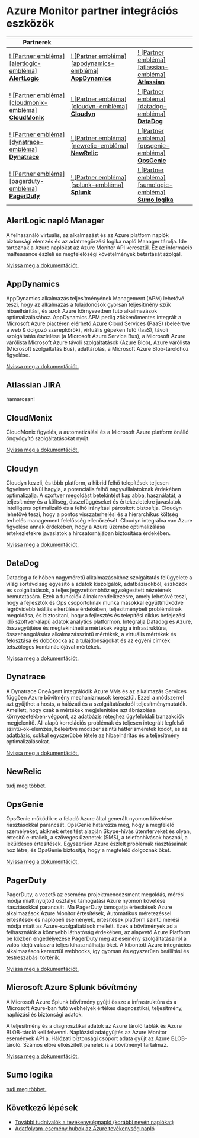 <properties
    pageTitle="Azure Monitor partner integrációs |} Microsoft Azure"
    description="Tudjon meg többet az Azure Monitor partnerek, és hogyan dokumentációjában találhat a velük való integrálásának érheti el."
    authors="johnkemnetz"
    manager="rboucher"
    editor=""
    services="monitoring-and-diagnostics"
    documentationCenter="monitoring-and-diagnostics"/>

<tags
    ms.service="monitoring-and-diagnostics"
    ms.workload="na"
    ms.tgt_pltfrm="na"
    ms.devlang="na"
    ms.topic="article"
    ms.date="09/26/2016"
    ms.author="johnkem"/>

# <a name="azure-monitor-partner-integrations"></a>Azure Monitor partner integrációs eszközök

|Partnerek|||
|-----------|-----------|-----------|
| [! [Partner embléma] [alertlogic-embléma] <br/> **AlertLogic**][alertlogic-anchor] | [! [Partner embléma] [appdynamics-embléma] <br/> **AppDynamics**][appdynamics-anchor] | [! [Partner embléma] [atlassian-embléma] <br/> **Atlassian**][atlassian-anchor] |
| [! [Partner embléma] [cloudmonix-embléma] <br/> **CloudMonix**][cloudmonix-anchor] | [! [Partner embléma] [cloudyn-embléma] <br/> **Cloudyn**][cloudyn-anchor] | [! [Partner embléma] [datadog-embléma] <br/> **DataDog**][datadog-anchor] |
| [! [Partner embléma] [dynatrace-embléma] <br/> **Dynatrace**][dynatrace-anchor] | [! [Partner embléma] [newrelic-embléma] <br/> **NewRelic**][newrelic-anchor] | [! [Partner embléma] [opsgenie-embléma] <br/> **OpsGenie**][opsgenie-anchor] |
| [! [Partner embléma] [pagerduty-embléma] <br/> **PagerDuty**][pagerduty-anchor] | [! [Partner embléma] [splunk-embléma] <br/> **Splunk**][splunk-anchor] | [! [Partner embléma] [sumologic-embléma] <br/> **Sumo logika**][sumologic-anchor] |

## <a name="alertlogic-log-manager"></a>AlertLogic napló Manager
A felhasználó virtuális, az alkalmazást és az Azure platform naplók biztonsági elemzés és az adatmegőrzési logika napló Manager tárolja. Ide tartoznak a Azure naplókat az Azure Monitor API keresztül.  Ez az információ malfeasance észleli és megfelelőségi követelmények betartását szolgál.

[Nyissa meg a dokumentációt.][alertlogic-doc]

## <a name="appdynamics"></a>AppDynamics
AppDynamics alkalmazás teljesítményének Management (APM) lehetővé teszi, hogy az alkalmazás a tulajdonosok gyorsan teljesítmény szűk hibaelhárítási, és azok Azure környezetben futó alkalmazások optimalizálásához. AppDynamics APM pedig zökkenőmentes integrált a Microsoft Azure piactéren elérhető Azure Cloud Services (PaaS) (beleértve a web & dolgozó szerepkörök), virtuális gépeken futó (IaaS), távoli szolgáltatás észlelése (a Microsoft Azure Service Bus), a Microsoft Azure várólista Microsoft Azure távoli szolgáltatások (Azure Blob), Azure várólista (Microsoft szolgáltatás Bus), adattárolás, a Microsoft Azure Blob-tárolóhoz figyelése.

[Nyissa meg a dokumentációt.][appdynamics-doc]

## <a name="atlassian-jira"></a>Atlassian JIRA
hamarosan!

## <a name="cloudmonix"></a>CloudMonix
CloudMonix figyelés, a automatizálási és a Microsoft Azure platform önálló öngyógyító szolgáltatásokat nyújt.

[Nyissa meg a dokumentációt.][cloudmonix-doc]

## <a name="cloudyn"></a>Cloudyn
Cloudyn kezeli, és több platform, a hibrid felhő telepítések teljesen figyelmen kívül hagyja, a potenciális felhő nagyvállalatoknak érdekében optimalizálja. A szoftver megoldást betekintést kap abba, használatát, a teljesítmény és a költség, összefüggéseket és értekezletekre javaslatok intelligens optimalizáló és a felhő irányítási párosított biztosítja. Cloudyn lehetővé teszi, hogy a pontos visszaterhelési és a hierarchikus költség terhelés management felelősség ellenőrzését. Cloudyn integrálva van Azure figyelése annak érdekében, hogy a Azure üzembe optimalizálása értekezletekre javaslatok a hírcsatornájában biztosítása érdekében.

[Nyissa meg a dokumentációt.][cloudyn-doc]

## <a name="datadog"></a>DataDog
Datadog a felhőben nagyméretű alkalmazásokhoz szolgáltatás felügyelete a világ sortávolság egyesítő a adatok kiszolgálók, adatbázisokból, eszközök és szolgáltatások, a teljes jegyzettömbhöz egységesített nézetének bemutatására. Ezek a funkciók állnak rendelkezésre, amely lehetővé teszi, hogy a fejlesztők és Ops csoportoknak munka másokkal együttműködve legrövidebb leállás elkerülése érdekében, teljesítménybeli problémáinak megoldása, és biztosítani, hogy a fejlesztés és telepítési ciklus befejezési idő szoftver-alapú adatok analytics platformon. Integrálja Datadog és Azure, összegyűjtése és megtekintheti a mértékek végig a infrastruktúra, összehangolására alkalmazásszintű mértékek, a virtuális mértékek és felosztása és dobókocka az a tulajdonságokat és az egyéni címkék tetszőleges kombinációjával mértékek.

[Nyissa meg a dokumentációt.][datadog-doc]

## <a name="dynatrace"></a>Dynatrace
A Dynatrace OneAgent integrálódik Azure VMs és az alkalmazás Services függően Azure bővítmény mechanizmusok keresztül.
Ezzel a módszerrel azt gyűjthet a hosts, a hálózati és a szolgáltatásokról teljesítménymutatók.
Amellett, hogy csak a mértékek megjelenítése azt ábrázolása környezetekben-végpont, az adatbázis réteghez ügyféloldali tranzakciók megjelenítő.
AI-alapú korrelációs problémák és teljesen integrált legfelső szintű-ok-elemzés, beleértve módszer szintű háttérismeretek kódot, és az adatbázis, sokkal egyszerűbbé tétele az hibaelhárítás és a teljesítmény optimalizálásokat.

[Nyissa meg a dokumentációt.][dynatrace-doc]

## <a name="newrelic"></a>NewRelic

[tudj meg többet.][newrelic-doc]

## <a name="opsgenie"></a>OpsGenie
OpsGenie működik-e a feladó Azure által generált nyomon követése riasztásokkal parancsát. OpsGenie határozza meg, hogy a megfelelő személyeket, akiknek értesítést alapján Skype-hívás ütemterveket és olyan, értesítő e-mailek, a szöveges üzenetek (SMS), a telefonhívások használ, a leküldéses értesítések. Egyszerűen Azure észlelt problémák riasztásainak hoz létre, és OpsGenie biztosítja, hogy a megfelelő dolgoznak őket.

[Nyissa meg a dokumentációt.][opsgenie-doc]

## <a name="pagerduty"></a>PagerDuty
PagerDuty, a vezető az esemény projektmenedzsment megoldás, mérési módja miatt nyújtott osztályú támogatási Azure nyomon követése riasztásokkal parancsát. Ma PagerDuty támogatja értesítések Azure alkalmazások Azure Monitor értesítések, Automatikus méretezéssel értesítések és naplóbeli események, értesítések platform szintű mérési módja miatt az Azure-szolgáltatások mellett. Ezek a bővítmények ad a felhasználók a könnyebb láthatóság érdekében, az alapvető Azure Platform be közben engedélyezése PagerDuty meg az esemény szolgáltatásairól a valós idejű válaszra teljes kihasználhatja őket. A kibontott Azure integrációs alkalmazáson keresztül webhooks, így gyorsan és egyszerűen beállítási és testreszabási történik.

[Nyissa meg a dokumentációt.][pagerduty-doc]

## <a name="splunk-add-on-for-microsoft-azure"></a>Microsoft Azure Splunk bővítmény
A Microsoft Azure Splunk bővítmény gyűjti össze a infrastruktúra és a Microsoft Azure-ban futó webhelyek értékes diagnosztikai, teljesítmény, naplózási és biztonsági adatok.

A teljesítmény és a diagnosztikai adatok az Azure tároló táblák és Azure BLOB-tároló kell felvenni. Naplózási adatgyűjtés az Azure Monitor események API a. Hálózati biztonsági csoport adata gyűjt az Azure BLOB-tároló. Számos előre elkészített panelek is a bővítményt tartalmaz.

[Nyissa meg a dokumentációt.][splunk-doc]

## <a name="sumo-logic"></a>Sumo logika

[tudj meg többet.][sumologic-doc]

## <a name="next-steps"></a>Következő lépések
- [További tudnivalók a tevékenységnapló (korábbi nevén naplókat)](../resource-group-audit.md)
- [Adatfolyam-esemény hubok az Azure tevékenység napló](./monitoring-stream-activity-logs-event-hubs.md)

<!--Connectors Documentation-->
[alertlogic-anchor]: #alertlogic-log-manager "AlertLogic"
[appdynamics-anchor]: #appdynamics "AppDynamics"
[atlassian-anchor]: #atlassian-jira "Atlassian"
[cloudmonix-anchor]: #cloudmonix "CloudMonix"
[cloudyn-anchor]: #cloudyn "Cloudyn"
[datadog-anchor]: #datadog "DataDog"
[dynatrace-anchor]: #dynatrace "Dynatrace"
[newrelic-anchor]: #newrelic "NewRelic"
[opsgenie-anchor]: #opsgenie "OpsGenie"
[pagerduty-anchor]: #pagerduty "PagerDuty"
[splunk-anchor]: #splunk-add-on-for-microsoft-azure "Splunk"
[sumologic-anchor]: #sumologic "Sumo logika"

<!--Icon references-->
[alertlogic-logo]: ./media/partner-logos/alertlogic.png
[appdynamics-logo]: ./media/partner-logos/appdynamics.png
[atlassian-logo]: ./media/partner-logos/atlassian.png
[cloudmonix-logo]: ./media/partner-logos/cloudmonix.png
[cloudyn-logo]: ./media/partner-logos/cloudyn.png
[datadog-logo]: ./media/partner-logos/datadog.png
[dynatrace-logo]: ./media/partner-logos/dynatrace.png
[newrelic-logo]: ./media/partner-logos/newrelic.png
[opsgenie-logo]: ./media/partner-logos/opsgenie.png
[pagerduty-logo]: ./media/partner-logos/pagerduty.png
[splunk-logo]: ./media/partner-logos/splunk.png
[sumologic-logo]: ./media/partner-logos/sumologic.png

<!--Partner Documentation-->
[alertlogic-doc]: https://docs.alertlogic.com/userGuides/log-manager-collection-sources.htm "AlertLogic dokumentációt."
[appdynamics-doc]: https://docs.appdynamics.com/display/PRO42/Register+for+AppDynamics+for+Windows+Azure "AppDynamics dokumentációt."
[cloudmonix-doc]: http://cloudmonix.com/features/azure-management/ "CloudMonix bemutatása."
[cloudyn-doc]: https://www.cloudyn.com/azure-monitoring "Cloudyn bemutatása."
[datadog-doc]: http://docs.datadoghq.com/integrations/azure/ "DataDog dokumentációt."
[dynatrace-doc]: https://blog.ruxit.com/ruxit-monitoring-azure-web-apps/ "Dynatrace dokumentációt."
[newrelic-doc]: https://newrelic.com/azure "NewRelic dokumentációt."
[opsgenie-doc]: https://www.opsgenie.com/docs/integrations/azure-integration "OpsGenie dokumentációt."
[pagerduty-doc]: https://www.pagerduty.com/docs/guides/azure-integration-guide/ "PagerDuty dokumentáció"
[splunk-doc]: https://splunkbase.splunk.com/app/3084/#/details "Splunk dokumentációt."
[sumologic-doc]: https://www.sumologic.com/azure "SumoLogic dokumentáció"

